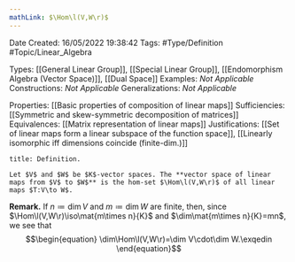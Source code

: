 ```yaml
---
mathLink: $\Hom\l(V,W\r)$
---
```


<div class="topSpace"></div>

Date Created: 16/05/2022 19:38:42
Tags: #Type/Definition #Topic/Linear_Algebra

Types: [[General Linear Group]], [[Special Linear Group]], [[Endomorphism Algebra (Vector Space)]], [[Dual Space]]
Examples: _Not Applicable_
Constructions: _Not Applicable_
Generalizations: _Not Applicable_

Properties: [[Basic properties of composition of linear maps]]
Sufficiencies: [[Symmetric and skew-symmetric decomposition of matrices]]
Equivalences: [[Matrix representation of linear maps]]
Justifications: [[Set of linear maps form a linear subspace of the function space]], [[Linearly isomorphic iff dimensions coincide (finite-dim.)]]

``` ad-Definition
title: Definition.

Let $V$ and $W$ be $K$-vector spaces. The **vector space of linear maps from $V$ to $W$** is the hom-set $\Hom\l(V,W\r)$ of all linear maps $T:V\to W$.

```

**Remark.** If $n\coloneqq\dim V$ and $m\coloneqq\dim W$ are finite, then, since $\Hom\l(V,W\r)\iso\mat{m\times n}{K}$ and $\dim\mat{m\times n}{K}=mn$, we see that
$$\begin{equation}
    \dim\Hom\l(V,W\r)=\dim V\cdot\dim W.\exqedin
\end{equation}$$

